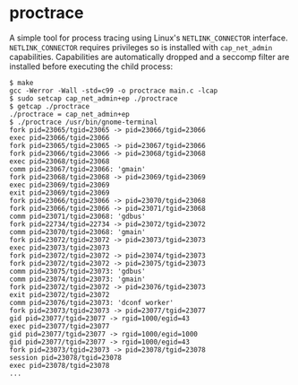 proctrace
=========

A simple tool for process tracing using Linux's `NETLINK_CONNECTOR` interface.
`NETLINK_CONNECTOR` requires privileges so is installed with `cap_net_admin`
capabilities. Capabilities are automatically dropped and a seccomp filter are
installed before executing the child process:

    $ make
    gcc -Werror -Wall -std=c99 -o proctrace main.c -lcap
    $ sudo setcap cap_net_admin+ep ./proctrace
    $ getcap ./proctrace
    ./proctrace = cap_net_admin+ep
    $ ./proctrace /usr/bin/gnome-terminal
    fork pid=23065/tgid=23065 -> pid=23066/tgid=23066
    exec pid=23066/tgid=23066
    fork pid=23065/tgid=23065 -> pid=23067/tgid=23066
    fork pid=23066/tgid=23066 -> pid=23068/tgid=23068
    exec pid=23068/tgid=23068
    comm pid=23067/tgid=23066: 'gmain'
    fork pid=23068/tgid=23068 -> pid=23069/tgid=23069
    exec pid=23069/tgid=23069
    exit pid=23069/tgid=23069
    fork pid=23066/tgid=23066 -> pid=23070/tgid=23068
    fork pid=23066/tgid=23066 -> pid=23071/tgid=23068
    comm pid=23071/tgid=23068: 'gdbus'
    fork pid=22734/tgid=22734 -> pid=23072/tgid=23072
    comm pid=23070/tgid=23068: 'gmain'
    fork pid=23072/tgid=23072 -> pid=23073/tgid=23073
    exec pid=23073/tgid=23073
    fork pid=23072/tgid=23072 -> pid=23074/tgid=23073
    fork pid=23072/tgid=23072 -> pid=23075/tgid=23073
    comm pid=23075/tgid=23073: 'gdbus'
    comm pid=23074/tgid=23073: 'gmain'
    fork pid=23072/tgid=23072 -> pid=23076/tgid=23073
    exit pid=23072/tgid=23072
    comm pid=23076/tgid=23073: 'dconf worker'
    fork pid=23073/tgid=23073 -> pid=23077/tgid=23077
    gid pid=23077/tgid=23077 -> rgid=1000/egid=43
    exec pid=23077/tgid=23077
    gid pid=23077/tgid=23077 -> rgid=1000/egid=1000
    gid pid=23077/tgid=23077 -> rgid=1000/egid=43
    fork pid=23073/tgid=23073 -> pid=23078/tgid=23078
    session pid=23078/tgid=23078
    exec pid=23078/tgid=23078
    ...
